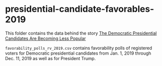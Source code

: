 # presidential-candidate-favorables-2019

This folder contains the data behind the story [The Democratic Presidential Candidates Are Becoming Less Popular]()

`favorability_polls_rv_2019.csv` contains favorability polls of registered voters for Democratic presidential candidates from Jan. 1, 2019 through Dec. 11, 2019 as well as for President Trump.